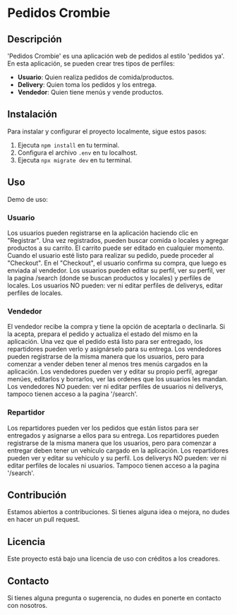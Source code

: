 # Pedidos Crombie

## Descripción
'Pedidos Crombie' es una aplicación web de pedidos al estilo 'pedidos ya'. En esta aplicación, se pueden crear tres tipos de perfiles: 
- **Usuario**: Quien realiza pedidos de comida/productos.
- **Delivery**: Quien toma los pedidos y los entrega.
- **Vendedor**: Quien tiene menús y vende productos.

## Instalación
Para instalar y configurar el proyecto localmente, sigue estos pasos:
1. Ejecuta `npm install` en tu terminal.
2. Configura el archivo `.env` en tu localhost.
3. Ejecuta `npx migrate dev` en tu terminal.

## Uso

Demo de uso:

### Usuario
Los usuarios pueden registrarse en la aplicación haciendo clic en "Registrar". Una vez registrados, pueden buscar comida o locales y agregar productos a su carrito. El carrito puede ser editado en cualquier momento. Cuando el usuario esté listo para realizar su pedido, puede proceder al "Checkout". En el "Checkout", el usuario confirma su compra, que luego es enviada al vendedor. Los usuarios pueden editar su perfil, ver su perfil, ver la pagina /search (donde se buscan productos y locales) y perfiles de locales. Los usuarios NO pueden: ver ni editar perfiles de deliverys, editar perfiles de locales.

### Vendedor
El vendedor recibe la compra y tiene la opción de aceptarla o declinarla. Si la acepta, prepara el pedido y actualiza el estado del mismo en la aplicación. Una vez que el pedido está listo para ser entregado, los repartidores pueden verlo y asignárselo para su entrega. Los vendedores pueden registrarse de la misma manera que los usuarios, pero para comenzar a vender deben tener al menos tres menús cargados en la aplicación. Los vendedores pueden ver y editar su propio perfil, agregar menúes, editarlos y borrarlos, ver las ordenes que los usuarios les mandan. Los vendedores NO pueden: ver ni editar perfiles de usuarios ni deliverys, tampoco tienen acceso a la pagina '/search'.

### Repartidor
Los repartidores pueden ver los pedidos que están listos para ser entregados y asignarse a ellos para su entrega. Los repartidores pueden registrarse de la misma manera que los usuarios, pero para comenzar a entregar deben tener un vehículo cargado en la aplicación. Los repartidores pueden ver y editar su vehiculo y su perfil. Los deliverys NO pueden: ver ni editar perfiles de locales ni usuarios. Tampoco tienen acceso a la pagina '/search'.

## Contribución
Estamos abiertos a contribuciones. Si tienes alguna idea o mejora, no dudes en hacer un pull request.

## Licencia
Este proyecto está bajo una licencia de uso con créditos a los creadores.

## Contacto
Si tienes alguna pregunta o sugerencia, no dudes en ponerte en contacto con nosotros.
